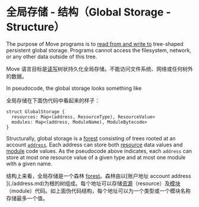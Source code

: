 # 全局存储 - 结构（Global Storage - Structure）

The purpose of Move programs is to [read from and write to](./global-storage-operators.md) tree-shaped persistent global storage. Programs cannot access the filesystem, network, or any other data outside of this tree.

Move 语言目标是[读写](./global-storage-operators.md)树状持久化全局存储。不能访问文件系统、网络或任何树外的数据。

In pseudocode, the global storage looks something like

全局存储在下面伪代码中看起来的样子：

```move
struct GlobalStorage {
  resources: Map<(address, ResourceType), ResourceValue>
  modules: Map<(address, ModuleName), ModuleBytecode>
}
```

Structurally, global storage is a [forest](https://en.wikipedia.org/wiki/Tree_(graph_theory)) consisting of trees rooted at an account [`address`](./address.md). Each address can store both [resource](./structs-and-resources.md) data values and [module](./modules-and-scripts.md) code values. As the pseudocode above indicates, each `address` can store at most one resource value of a given type and at most one module with a given name.

结构上来看，全局存储是一个森林 [forest](https://en.wikipedia.org/wiki/Tree_(graph_theory))。森林由以[账户地址 account address ](./address.md)为根的树组成。每个地址可以存储[资源](./structs-and-resources.md)（resource）及[模块](./modules-and-scripts.md)（module）代码。如上面伪代码结构，每个地址可以为一个类型或一个模块名称存储最多一个值。
